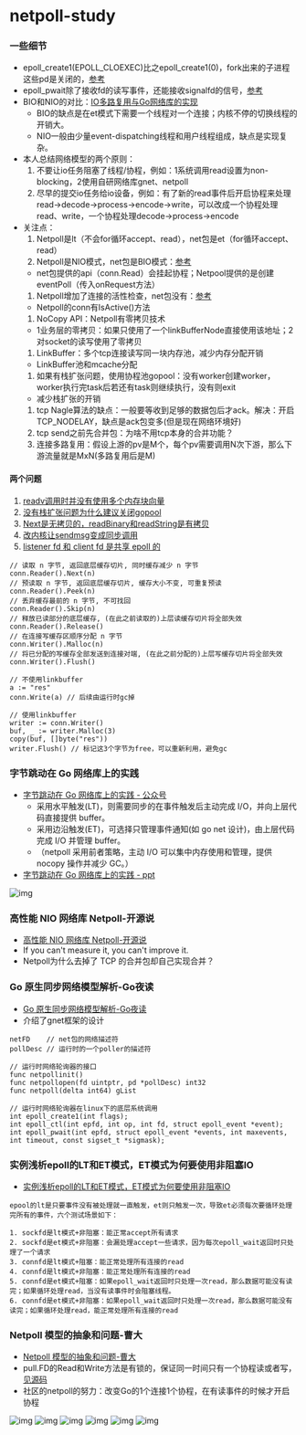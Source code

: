 # netpoll-study

### 一些细节
* epoll_create1(EPOLL_CLOEXEC)比之epoll_create1(0)，fork出来的子进程这些pd是关闭的，[参考](https://learnku.com/articles/13580)
* epoll_pwait除了接收fd的读写事件，还能接收signalfd的信号，[参考](https://cloud.tencent.com/developer/ask/sof/223634)
* BIO和NIO的对比：[IO多路复用与Go网络库的实现](https://ninokop.github.io/2018/02/18/go-net/#non-blocking-IO)
  * BIO的缺点是在et模式下需要一个线程对一个连接；内核不停的切换线程的开销大。
  * NIO一般由少量event-dispatching线程和用户线程组成，缺点是实现复杂。
* 本人总结网络模型的两个原则：
  1. 不要让io任务阻塞了线程/协程，例如：1系统调用read设置为non-blocking，2使用自研网络库gnet、netpoll
  1. 尽早的提交io任务给io设备，例如：有了新的read事件后开启协程来处理read->decode->process->encode->write，可以改成一个协程处理read、write，一个协程处理decode->process->encode
* 关注点：
  1. Netpoll是lt（不会for循环accept、read），net包是et（for循环accept、read）
  1. Netpoll是NIO模式，net包是BIO模式：[参考](https://www.cloudwego.io/zh/docs/netpoll/overview/)
    * net包提供的api（conn.Read）会挂起协程；Netpool提供的是创建eventPoll（传入onRequest方法）
  1. Netpoll增加了连接的活性检查，net包没有：[参考](https://www.cloudwego.io/zh/docs/netpoll/overview/)
    * Netpoll的conn有IsActive()方法
  1. NoCopy API：Netpoll有零拷贝技术
    * 1业务层的零拷贝：如果只使用了一个linkBufferNode直接使用该地址；2对socket的读写使用了零拷贝
  1. LinkBuffer：多个tcp连接读写同一块内存池，减少内存分配开销
    * LinkBuffer池和mcache分配
  1. 如果有栈扩张问题，使用协程池gopool：没有worker创建worker，worker执行完task后若还有task则继续执行，没有则exit
    * 减少栈扩张的开销
  1. tcp Nagle算法的缺点：一般要等收到足够的数据包后才ack。解决：开启TCP_NODELAY，缺点是ack包变多(但是现在网络环境好)
  1. tcp send之前先合并包：为啥不用tcp本身的合并功能？
  1. 连接多路复用：假设上游的pv是M个，每个pv需要调用N次下游，那么下游流量就是MxN(多路复用后是M)

#### 两个问题
1. [readv调用时并没有使用多个内存块向量](https://github.com/cloudwego/netpoll/issues/190)
1. [没有栈扩张问题为什么建议关闭gopool](https://github.com/cloudwego/netpoll/issues/170)
1. [Next是无拷贝的，readBinary和readString是有拷贝](https://github.com/cloudwego/netpoll/issues/123)
1. [改内核让sendmsg变成同步调用](https://github.com/cloudwego/netpoll/issues/26)
1. [listener fd 和 client fd 是共享 epoll 的](https://github.com/cloudwego/netpoll/issues/14)

```
// 读取 n 字节, 返回底层缓存切片, 同时缓存减少 n 字节
conn.Reader().Next(n)
// 预读取 n 字节, 返回底层缓存切片, 缓存大小不变, 可重复预读
conn.Reader().Peek(n)
// 丢弃缓存最前的 n 字节, 不可找回
conn.Reader().Skip(n)
// 释放已读部分的底层缓存, (在此之前读取的)上层读缓存切片将全部失效
conn.Reader().Release()
// 在连接写缓存区顺序分配 n 字节
conn.Writer().Malloc(n)
// 将已分配的写缓存全部发送到连接对端, (在此之前分配的)上层写缓存切片将全部失效
conn.Writer().Flush()

// 不使用linkbuffer
a := "res"
conn.Write(a) // 后续由运行时gc掉

// 使用linkbuffer
writer := conn.Writer()
buf, _ := writer.Malloc(3)
copy(buf, []byte("res"))
writer.Flush() // 标记这3个字节为free，可以重新利用，避免gc
```

### 字节跳动在 Go 网络库上的实践
* [字节跳动在 Go 网络库上的实践 - 公众号](https://mp.weixin.qq.com/s/wSaJYg-HqnYY4SdLA2Zzaw)
  * 采用水平触发(LT)，则需要同步的在事件触发后主动完成 I/O，并向上层代码直接提供 buffer。
  * 采用边沿触发(ET)，可选择只管理事件通知(如 go net 设计)，由上层代码完成 I/O 并管理 buffer。
  * （netpoll 采用前者策略，主动 I/O 可以集中内存使用和管理，提供 nocopy 操作并减少 GC。）
* [字节跳动在 Go 网络库上的实践 - ppt](images/byte_dance.pdf)

![img](images/net_framework.jpg)

### 高性能 NIO 网络库 Netpoll-开源说
* [高性能 NIO 网络库 Netpoll-开源说](https://www.bilibili.com/video/BV17U4y1K7TC)
* If you can't measure it, you can't improve it.
* Netpoll为什么去掉了 TCP 的合并包却自己实现合并？

### Go 原生同步网络模型解析-Go夜读
* [Go 原生同步网络模型解析-Go夜读](https://www.bilibili.com/video/BV13E411B721)
* 介绍了gnet框架的设计

```
netFD    // net包的网络描述符
pollDesc // 运行时的一个poller的描述符

// 运行时网络轮询器的接口
func netpollinit()
func netpollopen(fd uintptr, pd *pollDesc) int32
func netpoll(delta int64) gList
 
// 运行时网络轮询器在linux下的底层系统调用
int epoll_create1(int flags);
int epoll_ctl(int epfd, int op, int fd, struct epoll_event *event);
int epoll_pwait(int epfd, struct epoll_event *events, int maxevents, int timeout, const sigset_t *sigmask);
```

### 实例浅析epoll的LT和ET模式，ET模式为何要使用非阻塞IO
* [实例浅析epoll的LT和ET模式，ET模式为何要使用非阻塞IO](https://learnku.com/articles/51861)

```
epool的lt是只要事件没有被处理就一直触发，et则只触发一次，导致et必须每次要循环处理完所有的事件，六个测试场景如下：

1. sockfd是lt模式+非阻塞：能正常accept所有请求
2. sockfd是et模式+非阻塞：会漏处理accept一些请求，因为每次epoll_wait返回时只处理了一个请求
3. connfd是lt模式+阻塞：能正常处理所有连接的read
4. connfd是lt模式+非阻塞：能正常处理所有连接的read
5. connfd是et模式+阻塞：如果epoll_wait返回时只处理一次read，那么数据可能没有读完；如果循环处理read，当没有读事件时会阻塞线程。
6. connfd是et模式+非阻塞：如果epoll_wait返回时只处理一次read，那么数据可能没有读完；如果循环处理read，能正常处理所有连接的read
```

### Netpoll 模型的抽象和问题-曹大
* [Netpoll 模型的抽象和问题-曹大](https://www.bilibili.com/video/BV1Lt4y1h7Zu)
* pull.FD的Read和Write方法是有锁的，保证同一时间只有一个协程读或者写，[见源码](https://github.com/golang/go/blob/go1.16.10/src/internal/poll/fd_unix.go#L142)
* 社区的netpoll的努力：改变Go的1个连接1个协程，在有读事件的时候才开启协程

![img](images/read_write_block_mode.jpg)
![img](images/netpollinit.jpg)
![img](images/net_listen.jpg)
![img](images/net_accept.jpg)
![img](images/net_read.jpg)
![img](images/net_write.jpg)


